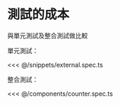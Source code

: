# 測試的成本

與單元測試及整合測試做比較

<div v-click.hide=1>

單元測試：

<<< @/snippets/external.spec.ts

</div>

<div v-click=1>

整合測試：

<<< @/components/counter.spec.ts

</div>

<style>
.slidev-vclick-hidden {
  display: none;
}
</style>